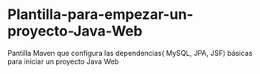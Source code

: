 # Plantilla-para-empezar-un-proyecto-Java-Web
Pantilla Maven que configura las dependencias( MySQL, JPA, JSF) básicas para iniciar un proyecto Java Web
